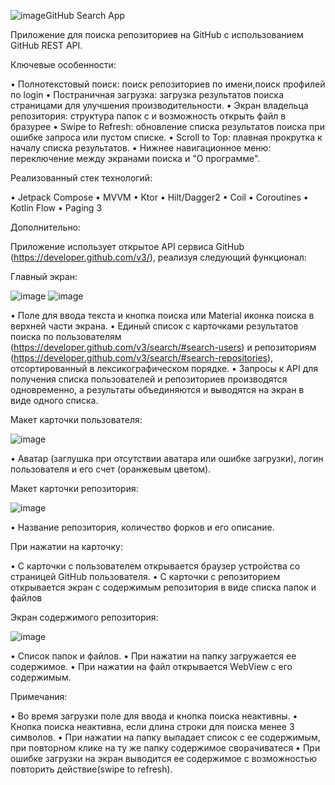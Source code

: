 ![image](https://github.com/foru12/GitHubSearch/assets/72025140/7fb1d106-1e1e-4630-8a34-fa7cca00ba1f)GitHub Search App

Приложение для поиска репозиториев на GitHub с использованием GitHub REST API.

Ключевые особенности:

• Полнотекстовый поиск: поиск репозиториев по имени,поиск профилей по login
• Постраничная загрузка: загрузка результатов поиска страницами для улучшения производительности.
• Экран владельца репозитория: структура папок с и возможность открыть файл в бразурее
• Swipe to Refresh: обновление списка результатов поиска при ошибке запроса или пустом списке.
• Scroll to Top: плавная прокрутка к началу списка результатов.
• Нижнее навигационное меню: переключение между экранами поиска и "О программе".

Реализованный стек технологий:

• Jetpack Compose
• MVVM
• Ktor
• Hilt/Dagger2
• Coil
• Coroutines
• Kotlin Flow
• Paging 3

Дополнительно:

Приложение использует открытое API сервиса GitHub (https://developer.github.com/v3/), реализуя следующий функционал:

Главный экран:

![image](https://github.com/foru12/GitHubSearch/assets/72025140/8721c53e-c26a-4a8c-aa23-d7895a820956)
![image](https://github.com/foru12/GitHubSearch/assets/72025140/2ac7aac0-2cfe-473d-947a-b9498fde8461)



• Поле для ввода текста и кнопка поиска или Material иконка поиска в верхней части экрана.
• Единый список с карточками результатов поиска по пользователям (https://developer.github.com/v3/search/#search-users) и репозиториям (https://developer.github.com/v3/search/#search-repositories), отсортированный в лексикографическом порядке.
• Запросы к API для получения списка пользователей и репозиториев производятся одновременно, а результаты объединяются и выводятся на экран в виде одного списка.

Макет карточки пользователя:

![image](https://github.com/foru12/GitHubSearch/assets/72025140/d5f1a4a0-e61d-4724-ac60-a8ac6fee89d6)

• Аватар (заглушка при отсутствии аватара или ошибке загрузки), логин пользователя и его счет (оранжевым цветом).

Макет карточки репозитория:

![image](https://github.com/foru12/GitHubSearch/assets/72025140/d1cb4785-b886-4679-aa3b-444b6faa0cf8)

• Название репозитория, количество форков и его описание.

При нажатии на карточку:

• С карточки с пользователем открывается браузер устройства со страницей GitHub пользователя.
• С карточки с репозиторием открывается экран с содержимым репозитория в виде списка папок и файлов

Экран содержимого репозитория:

![image](https://github.com/foru12/GitHubSearch/assets/72025140/dda696f6-bbd5-443f-96d2-e5a787679f6b)


• Список папок и файлов.
• При нажатии на папку загружается ее содержимое.
• При нажатии на файл открывается WebView с его содержимым.

Примечания:

• Во время загрузки поле для ввода и кнопка поиска неактивны.
• Кнопка поиска неактивна, если длина строки для поиска менее 3 символов.
• При нажатии на папку выпадает список с ее содержимым, при повторном клике на ту же папку содержимое сворачиватеся
• При ошибке загрузки на экран выводится ее содержимое с возможностью повторить действие(swipe to refresh).

